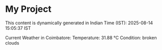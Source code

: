 # My Project

This content is dynamically generated in Indian Time (IST): 2025-08-14 15:05:37 IST


Current Weather in Coimbatore:
Temperature: 31.88 °C
Condition: broken clouds
